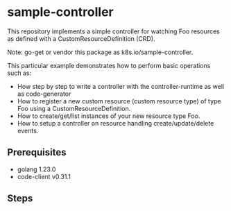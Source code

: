 # sample-controller
This repository implements a simple controller for watching Foo resources as defined with a CustomResourceDefinition (CRD).

Note: go-get or vendor this package as k8s.io/sample-controller.

This particular example demonstrates how to perform basic operations such as:

- How step by step to write a controller with the controller-runtime as well as code-generator
- How to register a new custom resource (custom resource type) of type Foo using a CustomResourceDefinition.
- How to create/get/list instances of your new resource type Foo.
- How to setup a controller on resource handling create/update/delete events.

## Prerequisites
- golang 1.23.0
- code-client v0.31.1

## Steps
